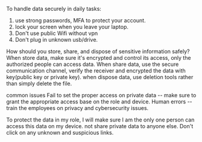 To handle data securely in daily tasks:
1. use strong passwords, MFA to protect your account.
2. lock your screen when you leave your laptop.
3. Don't use public Wifi without vpn
4. Don't plug in unknown usb/drive.


How should you store, share, and dispose of sensitive information safely?
When store data, make sure it's encrypted and control its access, only the authorized people can access data.
When share data, use the secure communication channel, verify the receiver and encrypted the data with key(public key or private key).
when dispose data, use deletion tools rather than simply delete the file.

common issues
Fail to set the proper access on private data -- make sure to grant the appropriate access base on the role and device.
Human errors -- train the employees on privacy and cybersecurity issues.

To protect the data in my role, I will make sure I am the only one person can access this data on my device.
not share private data to anyone else.
Don't click on any unknown and suspicious links.


